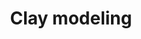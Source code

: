 ---
title: Clay modeling
description: Conceptualization, Modeling
categories: 
- ILLUSTRATION & ART
layout: portfolio_detail
background-class: portBgImg
background-image: "/assets/img/blog/1_1.png"
porject_title: Clay modeling
porject_subtitle: Conceptualization, Modeling
porject_apple_imglink: ""
porject_android_imglink: ""
project_detail: A fun project for the little brahma home page images. The creative minds over at little brahma wanted to do something unique with their home screen. Then we did the unthinkable. Created clay models and combined it with animations. The final product? An amazing home page with interactive clay models and illustrations.
whatWeDoList:
- Conceptualization
- Modeling
- 
img: "/assets/img/portfolio/clay/2.png"
imgContent:  A clay model we created for the project.


variation_img1: "/assets/img/portfolio/clay/7.png"
variation_img2: "/assets/img/portfolio/clay/8.png"
variation_img3: "/assets/img/portfolio/clay/9.png"
---